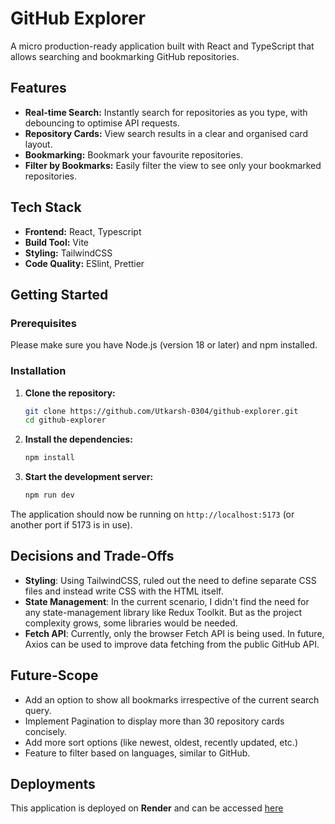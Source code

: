 # GitHub Explorer

A micro production-ready application built with React and TypeScript that allows searching and bookmarking GitHub repositories. 

## Features

- **Real-time Search:** Instantly search for repositories as you type, with debouncing to optimise API requests.
- **Repository Cards:** View search results in a clear and organised card layout.
- **Bookmarking:** Bookmark your favourite repositories.
- **Filter by Bookmarks:** Easily filter the view to see only your bookmarked repositories.

## Tech Stack

- **Frontend:** React, Typescript
- **Build Tool:** Vite
- **Styling:** TailwindCSS
- **Code Quality:** ESlint, Prettier

## Getting Started

### Prerequisites

Please make sure you have Node.js (version 18 or later) and npm installed.

### Installation

1.  **Clone the repository:**

    ```bash
    git clone https://github.com/Utkarsh-0304/github-explorer.git
    cd github-explorer
    ```

2.  **Install the dependencies:**

    ```bash
    npm install
    ```

3.  **Start the development server:**
    ```bash
    npm run dev
    ```

The application should now be running on `http://localhost:5173` (or another port if 5173 is in use).

## Decisions and Trade-Offs
- **Styling**: Using TailwindCSS, ruled out the need to define separate CSS files and instead write CSS with the HTML itself.
- **State Management**: In the current scenario, I didn't find the need for any state-management library like Redux Toolkit. But as the project complexity grows, some libraries would be needed.
- **Fetch API**: Currently, only the browser Fetch API is being used. In future, Axios can be used to improve data fetching from the public GitHub API.

## Future-Scope
- Add an option to show all bookmarks irrespective of the current search query.
- Implement Pagination to display more than 30 repository cards concisely.
- Add more sort options (like newest, oldest, recently updated, etc.)
- Feature to filter based on languages, similar to GitHub.

## Deployments

This application is deployed on **Render** and can be accessed [here](https://github-explorer-01sf.onrender.com/)
